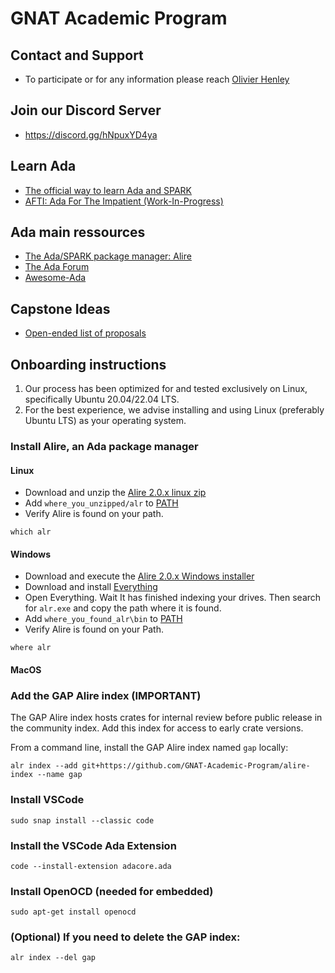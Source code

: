 # GNAT Academic Program

## Contact and Support
- To participate or for any information please reach [Olivier Henley](mailto:henley@adacore.com)

## Join our Discord Server
- https://discord.gg/hNpuxYD4ya

## Learn Ada
- [The official way to learn Ada and SPARK](https://learn.adacore.com/courses/intro-to-ada/index.html)
- [AFTI: Ada For The Impatient (Work-In-Progress)](https://github.com/GNAT-Academic-Program/AFTI/)

## Ada main ressources
- [The Ada/SPARK package manager: Alire](https://alire.ada.dev/)
- [The Ada Forum](https://forum.ada-lang.io/)
- [Awesome-Ada](https://github.com/ohenley/awesome-ada/)

## Capstone Ideas
- [Open-ended list of proposals](https://github.com/GNAT-Academic-Program/capstone_proposals)

## Onboarding instructions

1. Our process has been optimized for and tested exclusively on Linux, specifically Ubuntu 20.04/22.04 LTS.    
2. For the best experience, we advise installing and using Linux (preferably Ubuntu LTS) as your operating system.

### Install Alire, an Ada package manager
#### Linux
- Download and unzip the [Alire 2.0.x linux zip](https://github.com/alire-project/alire/releases/download/v2.0.2/alr-2.0.2-bin-x86_64-linux.zip)
- Add `where_you_unzipped/alr` to [PATH](https://phoenixnap.com/kb/linux-add-to-path)  
- Verify Alire is found on your path. 
``` 
which alr
```

#### Windows
- Download and execute the [Alire 2.0.x Windows installer](https://github.com/alire-project/alire/releases/download/v2.0.2/alr-2.0.2-installer-x86_64-windows.exe)
- Download and install [Everything](https://www.voidtools.com/Everything-1.4.1.1026.x86-Setup.exe)
- Open Everything. Wait It has finished indexing your drives. Then search for `alr.exe` and copy the path where it is found. 
- Add `where_you_found_alr\bin` to [PATH](https://www.architectryan.com/2018/03/17/add-to-the-path-on-windows-10/)
- Verify Alire is found on your Path. 
``` 
where alr
```

#### MacOS



### Add the GAP Alire index (IMPORTANT)
The GAP Alire index hosts crates for internal review before public release in the community index. Add this index for access to early crate versions.

From a command line, install the GAP Alire index named `gap` locally:
```
alr index --add git+https://github.com/GNAT-Academic-Program/alire-index --name gap
```
### Install VSCode
```
sudo snap install --classic code
```
### Install the VSCode Ada Extension
```
code --install-extension adacore.ada
```
### Install OpenOCD (needed for embedded)
```
sudo apt-get install openocd
```
### (Optional) If you need to delete the GAP index:
```
alr index --del gap
```
